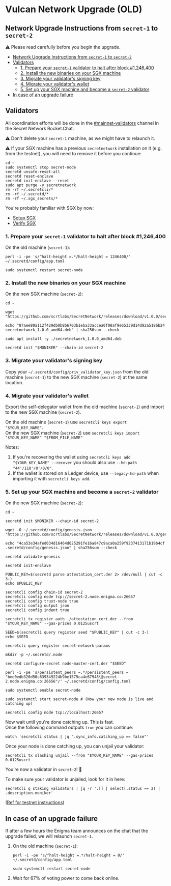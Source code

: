 # Vulcan Network Upgrade (OLD)

## Network Upgrade Instructions from `secret-1` to `secret-2` <a href="#network-upgrade-instructions-from-secret-1-to-secret-2" id="network-upgrade-instructions-from-secret-1-to-secret-2"></a>

⚠️ Please read carefully before you begin the upgrade.

* [Network Upgrade Instructions from `secret-1` to `secret-2`](https://docs.scrt.network/upgrade-secret-1-to-secret-2.html#network-upgrade-instructions-from-secret-1-to-secret-2)
* [Validators](https://docs.scrt.network/upgrade-secret-1-to-secret-2.html#validators)
  * [1. Prepare your `secret-1` validator to halt after block #1,246,400](https://docs.scrt.network/upgrade-secret-1-to-secret-2.html#1-prepare-your-secret-1-validator-to-halt-after-block-1246400)
  * [2. Install the new binaries on your SGX machine](https://docs.scrt.network/upgrade-secret-1-to-secret-2.html#2-install-the-new-binaries-on-your-sgx-machine)
  * [3. Migrate your validator's signing key](https://docs.scrt.network/upgrade-secret-1-to-secret-2.html#3-migrate-your-validators-signing-key)
  * [4. Migrate your validator's wallet](https://docs.scrt.network/upgrade-secret-1-to-secret-2.html#4-migrate-your-validators-wallet)
  * [5. Set up your SGX machine and become a `secret-2` validator](https://docs.scrt.network/upgrade-secret-1-to-secret-2.html#5-set-up-your-sgx-machine-and-become-a-secret-2-validator)
* [In case of an upgrade failure](https://docs.scrt.network/upgrade-secret-1-to-secret-2.html#in-case-of-an-upgrade-failure)

## Validators <a href="#validators" id="validators"></a>

All coordination efforts will be done in the [#mainnet-validators](https://chat.scrt.network/channel/mainnet-validators) channel in the Secret Network Rocket.Chat.

⚠️ Don't delete your `secret-1` machine, as we might have to relaunch it.

⚠️ If your SGX machine has a previous `secretnetwork` installation on it (e.g. from the testnet), you will need to remove it before you continue:

```
cd ~
sudo systemctl stop secret-node
secretd unsafe-reset-all
secretd reset-enclave
secretd init-enclave --reset
sudo apt purge -y secretnetwork
rm -rf ~/.secretcli/*
rm -rf ~/.secretd/*
rm -rf ~/.sgx_secrets/*
```

You're probably familiar with SGX by now:

* [Setup SGX](https://docs.scrt.network/node-guides/setup-sgx.html)
* [Verify SGX](https://docs.scrt.network/node-guides/verify-sgx.html)

### 1. Prepare your `secret-1` validator to halt after block #1,246,400 <a href="#_1-prepare-your-secret-1-validator-to-halt-after-block-1-246-400" id="_1-prepare-your-secret-1-validator-to-halt-after-block-1-246-400"></a>

On the old machine (`secret-1`):

```
perl -i -pe 's/^halt-height =.*/halt-height = 1246400/' ~/.secretd/config/app.toml

sudo systemctl restart secret-node
```

### 2. Install the new binaries on your SGX machine <a href="#_2-install-the-new-binaries-on-your-sgx-machine" id="_2-install-the-new-binaries-on-your-sgx-machine"></a>

On the new SGX machine (`secret-2`):

```
cd ~

wget "https://github.com/scrtlabs/SecretNetwork/releases/download/v1.0.0/secretnetwork_1.0.0_amd64.deb"

echo "87aee80a112f429db0b8b6703b1eba33accea0f08af9e65339d14d92a5186b24 secretnetwork_1.0.0_amd64.deb" | sha256sum --check

sudo apt install -y ./secretnetwork_1.0.0_amd64.deb

secretd init "$MONIKER" --chain-id secret-2
```

### 3. Migrate your validator's signing key <a href="#_3-migrate-your-validator-s-signing-key" id="_3-migrate-your-validator-s-signing-key"></a>

Copy your `~/.secretd/config/priv_validator_key.json` from the old machine (`secret-1`) to the new SGX machine (`secret-2`) at the same location.

### 4. Migrate your validator's wallet <a href="#_4-migrate-your-validator-s-wallet" id="_4-migrate-your-validator-s-wallet"></a>

Export the self-delegator wallet from the old machine (`secret-1`) and import to the new SGX machine (`secret-2`).

On the old machine (`secret-1`) use `secretcli keys export "$YOUR_KEY_NAME"`.\
On the new SGX machine (`secret-2`) use `secretcli keys import "$YOUR_KEY_NAME" "$FROM_FILE_NAME"`

Notes:

1. If you're recovering the wallet using `secretcli keys add "$YOUR_KEY_NAME" --recover` you should also use `--hd-path "44'/118'/0'/0/0"`.
2. If the wallet is stored on a Ledger device, use `--legacy-hd-path` when importing it with `secretcli keys add`.

### 5. Set up your SGX machine and become a `secret-2` validator <a href="#_5-set-up-your-sgx-machine-and-become-a-secret-2-validator" id="_5-set-up-your-sgx-machine-and-become-a-secret-2-validator"></a>

On the new SGX machine (`secret-2`):

```
cd ~

secretd init $MONIKER --chain-id secret-2

wget -O ~/.secretd/config/genesis.json "https://github.com/scrtlabs/SecretNetwork/releases/download/v1.0.0/genesis.json"

echo "4ca53e34afed034d16464d025291fe16a847c9aca0a259f9237413171b19b4cf .secretd/config/genesis.json" | sha256sum --check

secretd validate-genesis

secretd init-enclave

PUBLIC_KEY=$(secretd parse attestation_cert.der 2> /dev/null | cut -c 3-)
echo $PUBLIC_KEY

secretcli config chain-id secret-2
secretcli config node tcp://secret-2.node.enigma.co:26657
secretcli config trust-node true
secretcli config output json
secretcli config indent true

secretcli tx register auth ./attestation_cert.der --from "$YOUR_KEY_NAME" --gas-prices 0.0125uscrt

SEED=$(secretcli query register seed "$PUBLIC_KEY" | cut -c 3-)
echo $SEED

secretcli query register secret-network-params

mkdir -p ~/.secretd/.node

secretd configure-secret node-master-cert.der "$SEED"

perl -i -pe 's/persistent_peers =.*/persistent_peers = "bee0edb320d50c839349224b9be1575ca4e67948\@secret-2.node.enigma.co:26656"/' ~/.secretd/config/config.toml

sudo systemctl enable secret-node

sudo systemctl start secret-node # (Now your new node is live and catching up)

secretcli config node tcp://localhost:26657
```

Now wait until you're done catching up. This is fast.\
Once the following command outputs `true` you can continue:

```
watch 'secretcli status | jq ".sync_info.catching_up == false"'
```

Once your node is done catching up, you can unjail your validator:

```
secretcli tx slashing unjail --from "$YOUR_KEY_NAME" --gas-prices 0.0125uscrt
```

You’re now a validator in `secret-2`! 🎉

To make sure your validator is unjailed, look for it in here:

```
secretcli q staking validators | jq -r '.[] | select(.status == 2) | .description.moniker'
```

([Ref for testnet instructions](https://docs.scrt.network/testnet/run-full-node-testnet.html))

## In case of an upgrade failure <a href="#in-case-of-an-upgrade-failure" id="in-case-of-an-upgrade-failure"></a>

If after a few hours the Enigma team announces on the chat that the upgrade failed, we will relaunch `secret-1`.

1.  On the old machine (`secret-1`):

    ```
    perl -i -pe 's/^halt-height =.*/halt-height = 0/' ~/.secretd/config/app.toml

    sudo systemctl restart secret-node
    ```
2. Wait for 67% of voting power to come back online.
